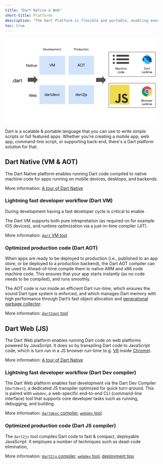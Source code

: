 ```yaml
---
title: "Dart Native & Web"
short-title: Platforms
description: "The Dart Platform is flexible and portable, enabling execution on mobile, desktop, and web."
toc: true
---
```


<img src="images/platforms.png" alt="Dart platform run-times">

Dart is a scalable & portable language that you can use to write simple scripts or full
featured apps. Whether you're creating a mobile app, web app, command-line script,
or supporting back-end, there's a Dart platform solution for that.

## Dart Native (VM & AOT)

The Dart Native platform enables running Dart code compiled to native machine
code for apps running on mobile devices, desktops, and backends.

More information: [A tour of Dart Native](/platforms/native-tour)

### Lightning fast developer workflow (Dart VM)

During development having a fast developer cycle is critical to enable 

The Dart VM supports both pure intrepretation (as required on for example iOS
devices), and runtime optimization via a just-in-time compiler (JIT).

More information: [`dart` VM tool](/tools/dart2aot)

### Optimized production code (Dart AOT)

When apps are ready to be deployed to production (i.e., published to an app
store, or be deployed to a production backend), the Dart AOT compiler can be
used to Ahead-of-time compile them to native ARM and x86 code machine code. This
ensures that your app starts instantly (as no code needs to be compiled), and
runs smoothly.

The AOT code is run inside an efficient Dart run-time, which ensures the sound
Dart type system is enforced, and which manages Dart memory with high
performance through Dart’s fast object allocation and [generational garbage
collector](https://medium.com/flutter-io/flutter-dont-fear-the-garbage-collector-d69b3ff1ca30).

More information: [`dart2aot` tool](/tools/dart2aot)

## Dart Web (JS)

The Dart Web platform enables running Dart code on web platforms powered by
JavaScript. It does so by transpiling Dart code to JavaScript code, which is
turn run in a JS browser run-time (e.g. [V8](https://v8.dev/) inside
[Chrome](https://www.google.com/chrome/)).

More information: [A tour of Dart Native](/platforms/native-tour)

### Lightning fast developer workflow (Dart Dev compiler)

The Dart Web platform enables fast development via the Dart Dev Compiler
(`dartdevc`), a dedicated JS transpiler optimized for quick turn-around. This is
paired with `webdev`, a web-specific end-to-end CLI (command-line interface)
tool that supports core developer tasks such as running, debugging, and
building.

More information: [`dartdevc` compiler](/tools/dartdevc), [`webdev` tool](/tools/webdev)

### Optimized production code (Dart JS compiler)

The `dart2js` tool compiles Dart code to fast & compact, deployable JavaScript.
It employes a number of techniques such as dead-code elimination, 

More information: [`dart2js` compiler](/tools/dart2js), [`webdev` tool](/tools/webdev), [deployment tips](/platforms/web-deployment)